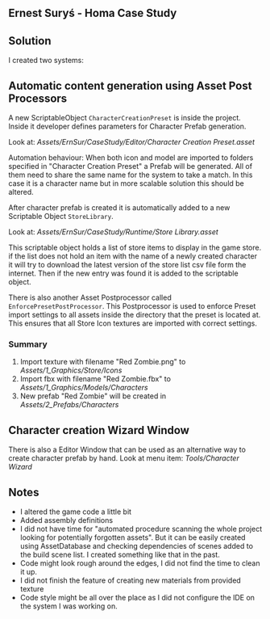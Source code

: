## Ernest Suryś - Homa Case Study

## Solution

I created two systems:

## Automatic content generation using Asset Post Processors

A new ScriptableObject `CharacterCreationPreset` is inside the project.
Inside it developer defines parameters for Character Prefab generation.

Look at: _Assets/ErnSur/CaseStudy/Editor/Character Creation Preset.asset_

Automation behaviour:
When both icon and model are imported to folders specified in "Character Creation Preset" a Prefab will be generated.
All of them need to share the same name for the system to take a match. In this case it is a character name but in more scalable solution this should be altered.

After character prefab is created it is automatically added to a new Scriptable Object `StoreLibrary`.

Look at: _Assets/ErnSur/CaseStudy/Runtime/Store Library.asset_

This scriptable object holds a list of store items to display in the game store.
if the list does not hold an item with the name of a newly created character it will try to download the latest version of the store list csv file form the internet.
Then if the new entry was found it is added to the scriptable object.

There is also another Asset Postprocessor called `EnforcePresetPostProcessor`.
This Postprocessor is used to enforce Preset import settings to all assets inside the directory that the preset is located at.
This ensures that all Store Icon textures are imported with correct settings.

### Summary

1. Import texture with filename "Red Zombie.png" to _Assets/1_Graphics/Store/Icons_
2. Import fbx with filename "Red Zombie.fbx" to _Assets/1_Graphics/Models/Characters_
3. New prefab "Red Zombie" will be created in _Assets/2_Prefabs/Characters_

## Character creation Wizard Window

There is also a Editor Window that can be used as an alternative way to create character prefab by hand.
Look at menu item: _Tools/Character Wizard_

## Notes

- I altered the game code a little bit
- Added assembly definitions
- I did not have time for "automated procedure scanning the whole project
  looking for potentially forgotten assets". But it can be easily created using AssetDatabase and checking dependencies of scenes added to the build scene list. I created something like that in the past.
- Code might look rough around the edges, I did not find the time to clean it up.
- I did not finish the feature of creating new materials from provided texture
- Code style might be all over the place as I did not configure the IDE on the system I was working on.